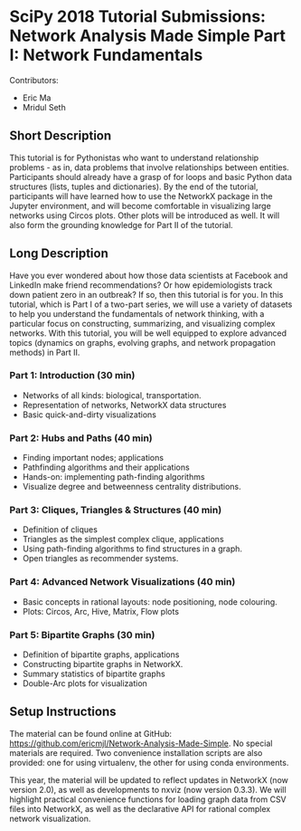 # SciPy 2018 Tutorial Submissions: Network Analysis Made Simple Part I: Network Fundamentals

Contributors:

- Eric Ma
- Mridul Seth

## Short Description

This tutorial is for Pythonistas who want to understand relationship problems - as in, data problems that involve relationships between entities. Participants should already have a grasp of for loops and basic Python data structures (lists, tuples and dictionaries). By the end of the tutorial, participants will have learned how to use the NetworkX package in the Jupyter environment, and will become comfortable in visualizing large networks using Circos plots. Other plots will be introduced as well. It will also form the grounding knowledge for Part II of the tutorial.


## Long Description

Have you ever wondered about how those data scientists at Facebook and LinkedIn make friend recommendations? Or how epidemiologists track down patient zero in an outbreak? If so, then this tutorial is for you. In this tutorial, which is Part I of a two-part series, we will use a variety of datasets to help you understand the fundamentals of network thinking, with a particular focus on constructing, summarizing, and visualizing complex networks. With this tutorial, you will be well equipped to explore advanced topics (dynamics on graphs, evolving graphs, and network propagation methods) in Part II.

### Part 1: Introduction (30 min)

- Networks of all kinds: biological, transportation.
- Representation of networks, NetworkX data structures
- Basic quick-and-dirty visualizations

### Part 2: Hubs and Paths (40 min)

- Finding important nodes; applications
- Pathfinding algorithms and their applications
- Hands-on: implementing path-finding algorithms
- Visualize degree and betweenness centrality distributions.

### Part 3: Cliques, Triangles & Structures (40 min)

- Definition of cliques
- Triangles as the simplest complex clique, applications
- Using path-finding algorithms to find structures in a graph.
- Open triangles as recommender systems.

### Part 4: Advanced Network Visualizations (40 min)

- Basic concepts in rational layouts: node positioning, node colouring.
- Plots: Circos, Arc, Hive, Matrix, Flow plots

### Part 5: Bipartite Graphs (30 min)

- Definition of bipartite graphs, applications
- Constructing bipartite graphs in NetworkX.
- Summary statistics of bipartite graphs
- Double-Arc plots for visualization

## Setup Instructions

The material can be found online at GitHub: https://github.com/ericmjl/Network-Analysis-Made-Simple. No special materials are required. Two convenience installation scripts are also provided: one for using virtualenv, the other for using conda environments.

This year, the material will be updated to reflect updates in NetworkX (now version 2.0), as well as developments to nxviz (now version 0.3.3). We will highlight practical convenience functions for loading graph data from CSV files into NetworkX, as well as the declarative API for rational complex network visualization.
